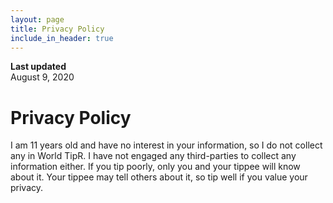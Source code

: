 ```yaml
---
layout: page
title: Privacy Policy
include_in_header: true
---
```


**Last updated**  
August 9, 2020

# Privacy Policy

I am 11 years old and have no interest in your information, so I do not collect any in World TipR. I have not engaged any third-parties to collect any information either. If you tip poorly, only you and your tippee will know about it. Your tippee may tell others about it, so tip well if you value your privacy.

